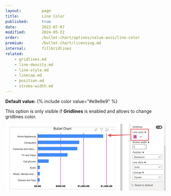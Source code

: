 ```yaml
---
layout:         page
title:          Line Color
published:      true
date:           2022-07-07
modified:   	2024-05-22
order:          /bullet-chart/options/value-axis/line-color
premium:        /bullet-chart/licensing.md
internal:       fillGridlines
related:
    - gridlines.md
    - line-density.md
    - line-style.md
    - linecap.md
    - position.md
    - stroke-width.md
---
```


**Default value:** {% include color value="#e9e9e9" %}

This option is only visible if **Gridlines** is enabled and allows to change gridlines color.

<img src="images/line-color.png" width="700">
